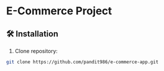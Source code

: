 # E-Commerce Project

## 🛠️ Installation
1. Clone repository:
```bash
git clone https://github.com/pandit986/e-commerce-app.git



